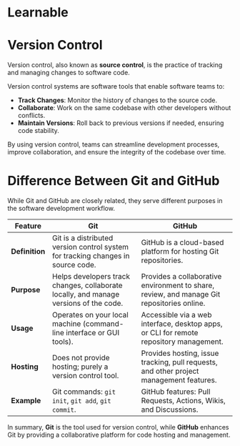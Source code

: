# Learnable

# Version Control

Version control, also known as **source control**, is the practice of tracking and managing changes to software code. 

Version control systems are software tools that enable software teams to:

- **Track Changes**: Monitor the history of changes to the source code.
- **Collaborate**: Work on the same codebase with other developers without conflicts.
- **Maintain Versions**: Roll back to previous versions if needed, ensuring code stability.

By using version control, teams can streamline development processes, improve collaboration, and ensure the integrity of the codebase over time.


# Difference Between Git and GitHub

While Git and GitHub are closely related, they serve different purposes in the software development workflow.

| Feature         | **Git**                                                  | **GitHub**                                                |
|------------------|----------------------------------------------------------|----------------------------------------------------------|
| **Definition**   | Git is a distributed version control system for tracking changes in source code. | GitHub is a cloud-based platform for hosting Git repositories. |
| **Purpose**      | Helps developers track changes, collaborate locally, and manage versions of the code. | Provides a collaborative environment to share, review, and manage Git repositories online. |
| **Usage**        | Operates on your local machine (command-line interface or GUI tools). | Accessible via a web interface, desktop apps, or CLI for remote repository management. |
| **Hosting**      | Does not provide hosting; purely a version control tool. | Provides hosting, issue tracking, pull requests, and other project management features. |
| **Example**      | Git commands: `git init`, `git add`, `git commit`.       | GitHub features: Pull Requests, Actions, Wikis, and Discussions. |

In summary, **Git** is the tool used for version control, while **GitHub** enhances Git by providing a collaborative platform for code hosting and management.
